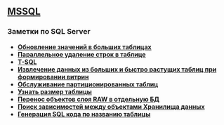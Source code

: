 ## [MSSQL](../MSSQL.md) 
### Заметки по SQL Server  
- **[Обновление значений в больших таблицах](./Update_Big_Table/Update_Big_Table.md)**  
- **[Параллельное удаление строк в таблице](./Delete_parallel/Delete_parallel.md)**  
- **[T-SQL](./TSQL/TSQL_note.md)**  
- **[Извлечение данных из больших и быстро растущих таблиц при формировании витрин](./Select_from_big_table/Select_from_big_table.md)**  
- **[Обслуживание партиционированных таблиц](./support_partition_table/support_partition_table.md)**  
- **[Узнать размер таблицы](./size_object/size_object.md)** 
- **[Перенос объектов слоя RAW в отдельную БД](./transfer_objects_of_RAW_layer_in_separate_DB/transfer_objects_of_RAW_layer_in_separate_DB.md)**   
- **[Поиск зависимостей между объектами Хранилища данных](./search_references/search_references.md)**  
- **[Генерация SQL кода по названию таблицы](./Autogenerate_SQL.md)**
